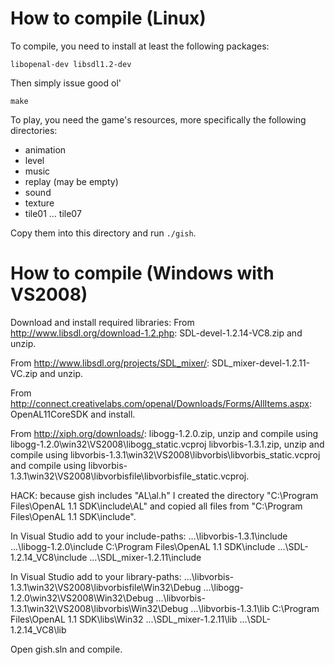 # How to compile (Linux)

To compile, you need to install at least the following packages:

    libopenal-dev libsdl1.2-dev

Then simply issue good ol'

    make

To play, you need the game's resources, more specifically the following directories:

- animation
- level
- music
- replay (may be empty)
- sound
- texture
- tile01 ... tile07

Copy them into this directory and run `./gish`.

# How to compile (Windows with VS2008)

Download and install required libraries:
From http://www.libsdl.org/download-1.2.php:
SDL-devel-1.2.14-VC8.zip and unzip.

From http://www.libsdl.org/projects/SDL_mixer/:
SDL_mixer-devel-1.2.11-VC.zip and unzip.

From http://connect.creativelabs.com/openal/Downloads/Forms/AllItems.aspx:
OpenAL11CoreSDK and install.

From http://xiph.org/downloads/:
libogg-1.2.0.zip, unzip and compile using libogg-1.2.0\win32\VS2008\libogg_static.vcproj
libvorbis-1.3.1.zip, unzip and compile using libvorbis-1.3.1\win32\VS2008\libvorbis\libvorbis_static.vcproj and compile using libvorbis-1.3.1\win32\VS2008\libvorbisfile\libvorbisfile_static.vcproj.

HACK: because gish includes "AL\al.h" I created the directory "C:\Program Files\OpenAL 1.1 SDK\include\AL" and copied all files from "C:\Program Files\OpenAL 1.1 SDK\include".

In Visual Studio add to your include-paths:
...\libvorbis-1.3.1\include
...\libogg-1.2.0\include
C:\Program Files\OpenAL 1.1 SDK\include
...\SDL-1.2.14_VC8\include
...\SDL_mixer-1.2.11\include

In Visual Studio add to your library-paths:
...\libvorbis-1.3.1\win32\VS2008\libvorbisfile\Win32\Debug
...\libogg-1.2.0\win32\VS2008\Win32\Debug
...\libvorbis-1.3.1\win32\VS2008\libvorbis\Win32\Debug
...\libvorbis-1.3.1\lib
C:\Program Files\OpenAL 1.1 SDK\libs\Win32
...\SDL_mixer-1.2.11\lib
...\SDL-1.2.14_VC8\lib

Open gish.sln and compile.
